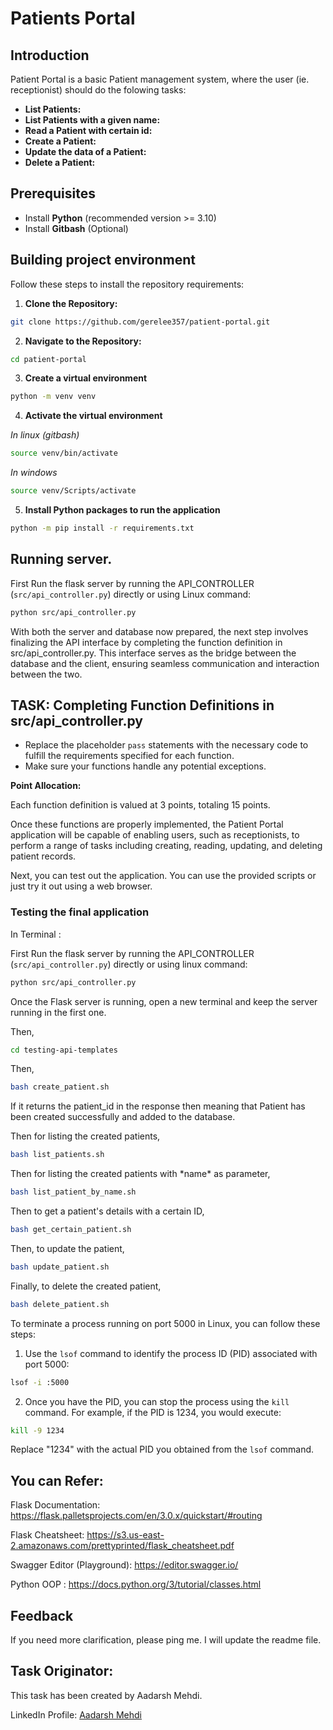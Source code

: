 # Patients Portal

## Introduction

Patient Portal is a basic Patient management system, where the user (ie. receptionist) should do the folowing tasks:
- **List Patients:**
- **List Patients with a given name:**
- **Read a Patient with certain id:**
- **Create a Patient:**
- **Update the data of a Patient:**
- **Delete a Patient:**

## Prerequisites

- Install **Python** (recommended version >= 3.10)
- Install **Gitbash** (Optional)

## Building project environment

Follow these steps to install the repository requirements:

1. **Clone the Repository:**

```bash
git clone https://github.com/gerelee357/patient-portal.git
```

2. **Navigate to the Repository:**
```bash
cd patient-portal
```

3. **Create a virtual environment**
```bash
python -m venv venv
```

4. **Activate the virtual environment**

*In linux (gitbash)*

```bash
source venv/bin/activate
```

*In windows*
```bash
source venv/Scripts/activate
```

5. **Install Python packages to run the application**
```bash
python -m pip install -r requirements.txt
```

## Running server.
   
   First Run the flask server by running the API_CONTROLLER (`src/api_controller.py`) directly or using Linux command:
```bash
python src/api_controller.py
```

With both the server and database now prepared, the next step involves finalizing the API interface by completing the function definition in src/api_controller.py. This interface serves as the bridge between the database and the client, ensuring seamless communication and interaction between the two.  

## TASK: Completing Function Definitions in src/api_controller.py

- Replace the placeholder `pass` statements with the necessary code to fulfill the requirements specified for each function. 
- Make sure your functions handle any potential exceptions.

**Point Allocation:** 

Each function definition is valued at 3 points, totaling 15 points.

Once these functions are properly implemented, the Patient Portal application will be capable of enabling users, such as receptionists, to perform a range of tasks including creating, reading, updating, and deleting patient records.


Next, you can test out the application. You can use the provided scripts or just try it out using a web browser.

### Testing the final application

In Terminal :

First Run the flask server by running the API_CONTROLLER (`src/api_controller.py`) directly or using linux command:
```bash
python src/api_controller.py
```
Once the Flask server is running, open a new terminal and keep the server running in the first one.

Then,
```bash
cd testing-api-templates
```

Then,
```bash
bash create_patient.sh
```

If it returns the patient_id in the response then meaning that Patient has been created successfully and added to the database.

Then for listing the created patients,
```bash
bash list_patients.sh
```

Then for listing the created patients with \*name\* as parameter,
```bash
bash list_patient_by_name.sh
```

Then to get a patient's details with a certain ID,
```bash
bash get_certain_patient.sh
```

Then, to update the patient,
```bash
bash update_patient.sh
```

Finally, to delete the created patient,
```bash
bash delete_patient.sh
```


To terminate a process running on port 5000 in Linux, you can follow these steps:

1. Use the `lsof` command to identify the process ID (PID) associated with port 5000:

```bash
lsof -i :5000
```

2. Once you have the PID, you can stop the process using the `kill` command. For example, if the PID is 1234, you would execute:

```bash
kill -9 1234
```

Replace "1234" with the actual PID you obtained from the `lsof` command.

## You can Refer:

Flask Documentation: https://flask.palletsprojects.com/en/3.0.x/quickstart/#routing

Flask Cheatsheet: https://s3.us-east-2.amazonaws.com/prettyprinted/flask_cheatsheet.pdf

Swagger Editor (Playground): https://editor.swagger.io/

Python OOP : https://docs.python.org/3/tutorial/classes.html


## Feedback

If you need more clarification, please ping me. I will update the readme file.


## Task Originator:

This task has been created by Aadarsh Mehdi.

LinkedIn Profile: [Aadarsh Mehdi](https://www.linkedin.com/in/aadarsh-mehdi-73754b13b/)
